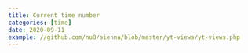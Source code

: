 ```yaml
---
title: Current time number
categories: [time]
date: 2020-09-11
example: //github.com/nu8/sienna/blob/master/yt-views/yt-views.php
---
```

